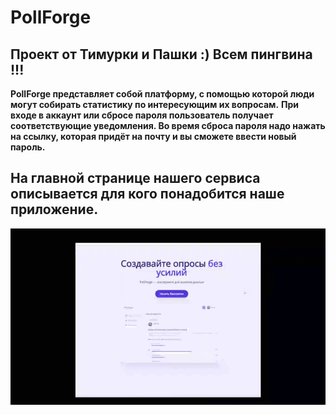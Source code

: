 # PollForge
**Проект от Тимурки и Пашки :) 
Всем пингвина !!!**
---
**PollForge представляет собой платформу, с помощью которой люди могут собирать статистику по интересующим их вопросам.** 
**При входе в аккаунт или сбросе пароля пользователь получает соответствующие уведомления. Во время сброса пароля надо нажать на ссылку, которая придёт на почту и вы сможете ввести новый пароль.**

## На главной странице нашего сервиса описывается для кого понадобится наше приложение.
<div style="text-align: center;">
  <img src="https://github.com/DurkaVerder/PollForge/blob/c8ffec1c0e476b7a6a6cd0f293e4c6586c9e2ce2/gifs/Main_Page.gif" alt="Главная страница" style="max-width: 100%; height: auto;">
</div>
